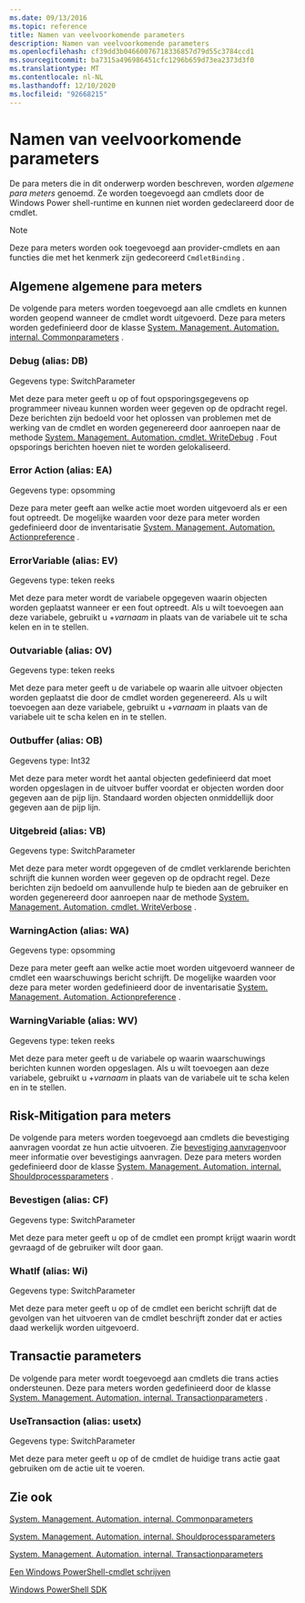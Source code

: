 ```yaml
---
ms.date: 09/13/2016
ms.topic: reference
title: Namen van veelvoorkomende parameters
description: Namen van veelvoorkomende parameters
ms.openlocfilehash: cf39dd3b04660076718336857d79d55c3784ccd1
ms.sourcegitcommit: ba7315a496986451cfc1296b659d73ea2373d3f0
ms.translationtype: MT
ms.contentlocale: nl-NL
ms.lasthandoff: 12/10/2020
ms.locfileid: "92668215"
---
```

# <a name="common-parameter-names"></a>Namen van veelvoorkomende parameters

De para meters die in dit onderwerp worden beschreven, worden *algemene para meters* genoemd. Ze worden toegevoegd aan cmdlets door de Windows Power shell-runtime en kunnen niet worden gedeclareerd door de cmdlet.

> [!NOTE]
> Deze para meters worden ook toegevoegd aan provider-cmdlets en aan functies die met het kenmerk zijn gedecoreerd `CmdletBinding` .

## <a name="general-common-parameters"></a>Algemene algemene para meters

De volgende para meters worden toegevoegd aan alle cmdlets en kunnen worden geopend wanneer de cmdlet wordt uitgevoerd. Deze para meters worden gedefinieerd door de klasse [System. Management. Automation. internal. Commonparameters](/dotnet/api/System.Management.Automation.Internal.CommonParameters) .

### <a name="debug-alias-db"></a>Debug (alias: DB)

Gegevens type: SwitchParameter

Met deze para meter geeft u op of fout opsporingsgegevens op programmeer niveau kunnen worden weer gegeven op de opdracht regel. Deze berichten zijn bedoeld voor het oplossen van problemen met de werking van de cmdlet en worden gegenereerd door aanroepen naar de methode [System. Management. Automation. cmdlet. WriteDebug](/dotnet/api/System.Management.Automation.Cmdlet.WriteDebug) . Fout opsporings berichten hoeven niet te worden gelokaliseerd.

### <a name="erroraction-alias-ea"></a>Error Action (alias: EA)

Gegevens type: opsomming

Deze para meter geeft aan welke actie moet worden uitgevoerd als er een fout optreedt. De mogelijke waarden voor deze para meter worden gedefinieerd door de inventarisatie [System. Management. Automation. Actionpreference](/dotnet/api/System.Management.Automation.ActionPreference) .

### <a name="errorvariable-alias-ev"></a>ErrorVariable (alias: EV)

Gegevens type: teken reeks

Met deze para meter wordt de variabele opgegeven waarin objecten worden geplaatst wanneer er een fout optreedt. Als u wilt toevoegen aan deze variabele, gebruikt u +*varnaam* in plaats van de variabele uit te scha kelen en in te stellen.

### <a name="outvariable-alias-ov"></a>Outvariable (alias: OV)

Gegevens type: teken reeks

Met deze para meter geeft u de variabele op waarin alle uitvoer objecten worden geplaatst die door de cmdlet worden gegenereerd. Als u wilt toevoegen aan deze variabele, gebruikt u +*varnaam* in plaats van de variabele uit te scha kelen en in te stellen.

### <a name="outbuffer-alias-ob"></a>Outbuffer (alias: OB)

Gegevens type: Int32

Met deze para meter wordt het aantal objecten gedefinieerd dat moet worden opgeslagen in de uitvoer buffer voordat er objecten worden door gegeven aan de pijp lijn. Standaard worden objecten onmiddellijk door gegeven aan de pijp lijn.

### <a name="verbose-alias-vb"></a>Uitgebreid (alias: VB)

Gegevens type: SwitchParameter

Met deze para meter wordt opgegeven of de cmdlet verklarende berichten schrijft die kunnen worden weer gegeven op de opdracht regel. Deze berichten zijn bedoeld om aanvullende hulp te bieden aan de gebruiker en worden gegenereerd door aanroepen naar de methode [System. Management. Automation. cmdlet. WriteVerbose](/dotnet/api/System.Management.Automation.Cmdlet.WriteVerbose) .

### <a name="warningaction-alias-wa"></a>WarningAction (alias: WA)

Gegevens type: opsomming

Deze para meter geeft aan welke actie moet worden uitgevoerd wanneer de cmdlet een waarschuwings bericht schrijft. De mogelijke waarden voor deze para meter worden gedefinieerd door de inventarisatie [System. Management. Automation. Actionpreference](/dotnet/api/System.Management.Automation.ActionPreference) .

### <a name="warningvariable-alias-wv"></a>WarningVariable (alias: WV)

Gegevens type: teken reeks

Met deze para meter geeft u de variabele op waarin waarschuwings berichten kunnen worden opgeslagen. Als u wilt toevoegen aan deze variabele, gebruikt u +*varnaam* in plaats van de variabele uit te scha kelen en in te stellen.

## <a name="risk-mitigation-parameters"></a>Risk-Mitigation para meters

De volgende para meters worden toegevoegd aan cmdlets die bevestiging aanvragen voordat ze hun actie uitvoeren. Zie [bevestiging aanvragen](./requesting-confirmation-from-cmdlets.md)voor meer informatie over bevestigings aanvragen. Deze para meters worden gedefinieerd door de klasse [System. Management. Automation. internal. Shouldprocessparameters](/dotnet/api/System.Management.Automation.Internal.ShouldProcessParameters) .

### <a name="confirm-alias-cf"></a>Bevestigen (alias: CF)

Gegevens type: SwitchParameter

Met deze para meter geeft u op of de cmdlet een prompt krijgt waarin wordt gevraagd of de gebruiker wilt door gaan.

### <a name="whatif-alias-wi"></a>WhatIf (alias: Wi)

Gegevens type: SwitchParameter

Met deze para meter geeft u op of de cmdlet een bericht schrijft dat de gevolgen van het uitvoeren van de cmdlet beschrijft zonder dat er acties daad werkelijk worden uitgevoerd.

## <a name="transaction-parameters"></a>Transactie parameters

De volgende para meter wordt toegevoegd aan cmdlets die trans acties ondersteunen. Deze para meters worden gedefinieerd door de klasse [System. Management. Automation. internal. Transactionparameters](/dotnet/api/System.Management.Automation.Internal.TransactionParameters) .

### <a name="usetransaction-alias-usetx"></a>UseTransaction (alias: usetx)

Gegevens type: SwitchParameter

Met deze para meter geeft u op of de cmdlet de huidige trans actie gaat gebruiken om de actie uit te voeren.

## <a name="see-also"></a>Zie ook

[System. Management. Automation. internal. Commonparameters](/dotnet/api/System.Management.Automation.Internal.CommonParameters)

[System. Management. Automation. internal. Shouldprocessparameters](/dotnet/api/System.Management.Automation.Internal.ShouldProcessParameters)

[System. Management. Automation. internal. Transactionparameters](/dotnet/api/System.Management.Automation.Internal.TransactionParameters)

[Een Windows PowerShell-cmdlet schrijven](./writing-a-windows-powershell-cmdlet.md)

[Windows PowerShell SDK](../windows-powershell-reference.md)
